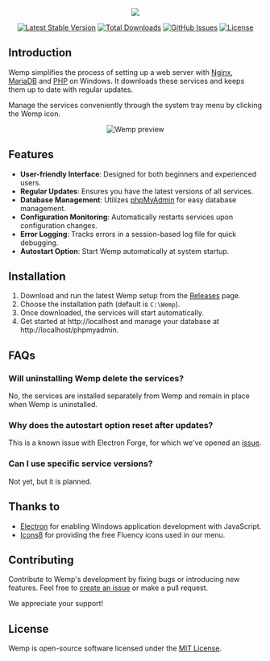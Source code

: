 <p align="center">
  <img src="https://user-images.githubusercontent.com/69470382/125867402-6a8af134-1e03-4d98-b1df-c347a2849c4e.png">
</p>

<p align="center">
  <a href="https://github.com/electronfriends/wemp/releases/latest"><img src="https://img.shields.io/github/v/release/electronfriends/wemp.svg?style=flat-square" alt="Latest Stable Version"></a>
  <a href="https://github.com/electronfriends/wemp/releases"><img src="https://img.shields.io/github/downloads/electronfriends/wemp/total.svg?style=flat-square" alt="Total Downloads"></a>
  <a href="https://github.com/electronfriends/wemp/issues"><img src="https://img.shields.io/github/issues/electronfriends/wemp.svg?style=flat-square" alt="GitHub Issues"></a>
  <a href="LICENSE"><img src="https://img.shields.io/github/license/electronfriends/wemp.svg?style=flat-square" alt="License"></a>
</p>

## Introduction

Wemp simplifies the process of setting up a web server with [Nginx](https://nginx.org), [MariaDB](https://mariadb.org) and [PHP](https://www.php.net) on Windows. It downloads these services and keeps them up to date with regular updates.

Manage the services conveniently through the system tray menu by clicking the Wemp icon.

<p align="center">
  <img src="https://github.com/electronfriends/wemp/assets/69470382/ef05b121-1b4d-4a9e-aedd-35961e666d78" alt="Wemp preview">
</p>

## Features

- **User-friendly Interface**: Designed for both beginners and experienced users.
- **Regular Updates**: Ensures you have the latest versions of all services.
- **Database Management**: Utilizes [phpMyAdmin](https://www.phpmyadmin.net) for easy database management.
- **Configuration Monitoring**: Automatically restarts services upon configuration changes.
- **Error Logging**: Tracks errors in a session-based log file for quick debugging.
- **Autostart Option**: Start Wemp automatically at system startup.

## Installation

1. Download and run the latest Wemp setup from the [Releases](https://github.com/electronfriends/wemp/releases/latest) page.
2. Choose the installation path (default is `C:\Wemp`).
3. Once downloaded, the services will start automatically.
4. Get started at http://localhost and manage your database at http://localhost/phpmyadmin.

## FAQs

### Will uninstalling Wemp delete the services?

No, the services are installed separately from Wemp and remain in place when Wemp is uninstalled.

### Why does the autostart option reset after updates?

This is a known issue with Electron Forge, for which we've opened an [issue](https://github.com/electron/forge/issues/3333).

### Can I use specific service versions?

Not yet, but it is planned.

## Thanks to

- [Electron](https://www.electronjs.org) for enabling Windows application development with JavaScript.
- [Icons8](https://icons8.com) for providing the free Fluency icons used in our menu.

## Contributing

Contribute to Wemp's development by fixing bugs or introducing new features. Feel free to [create an issue](https://github.com/electronfriends/wemp/issues/new) or make a pull request.

We appreciate your support!

## License

Wemp is open-source software licensed under the [MIT License](LICENSE).
